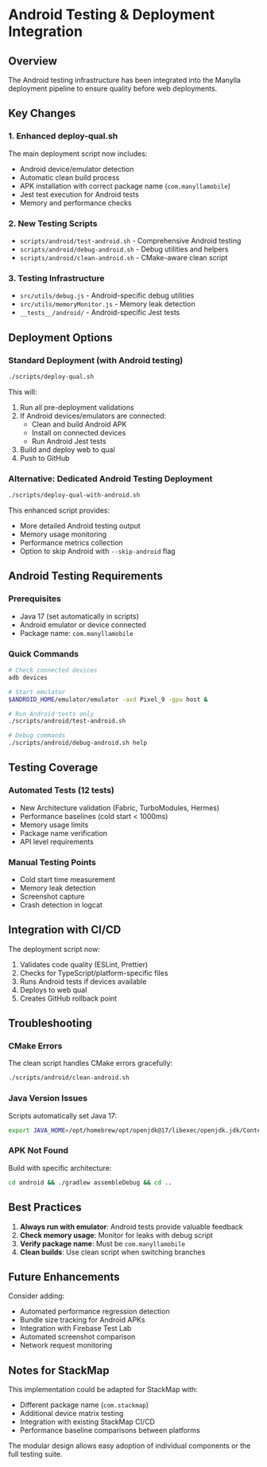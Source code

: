 # Android Testing & Deployment Integration

## Overview
The Android testing infrastructure has been integrated into the Manylla deployment pipeline to ensure quality before web deployments.

## Key Changes

### 1. Enhanced deploy-qual.sh
The main deployment script now includes:
- Android device/emulator detection
- Automatic clean build process
- APK installation with correct package name (`com.manyllamobile`)
- Jest test execution for Android tests
- Memory and performance checks

### 2. New Testing Scripts
- `scripts/android/test-android.sh` - Comprehensive Android testing
- `scripts/android/debug-android.sh` - Debug utilities and helpers
- `scripts/android/clean-android.sh` - CMake-aware clean script

### 3. Testing Infrastructure
- `src/utils/debug.js` - Android-specific debug utilities
- `src/utils/memoryMonitor.js` - Memory leak detection
- `__tests__/android/` - Android-specific Jest tests

## Deployment Options

### Standard Deployment (with Android testing)
```bash
./scripts/deploy-qual.sh
```
This will:
1. Run all pre-deployment validations
2. If Android devices/emulators are connected:
   - Clean and build Android APK
   - Install on connected devices
   - Run Android Jest tests
3. Build and deploy web to qual
4. Push to GitHub

### Alternative: Dedicated Android Testing Deployment
```bash
./scripts/deploy-qual-with-android.sh
```
This enhanced script provides:
- More detailed Android testing output
- Memory usage monitoring
- Performance metrics collection
- Option to skip Android with `--skip-android` flag

## Android Testing Requirements

### Prerequisites
- Java 17 (set automatically in scripts)
- Android emulator or device connected
- Package name: `com.manyllamobile`

### Quick Commands
```bash
# Check connected devices
adb devices

# Start emulator
$ANDROID_HOME/emulator/emulator -avd Pixel_9 -gpu host &

# Run Android tests only
./scripts/android/test-android.sh

# Debug commands
./scripts/android/debug-android.sh help
```

## Testing Coverage

### Automated Tests (12 tests)
- New Architecture validation (Fabric, TurboModules, Hermes)
- Performance baselines (cold start < 1000ms)
- Memory usage limits
- Package name verification
- API level requirements

### Manual Testing Points
- Cold start time measurement
- Memory leak detection
- Screenshot capture
- Crash detection in logcat

## Integration with CI/CD

The deployment script now:
1. Validates code quality (ESLint, Prettier)
2. Checks for TypeScript/platform-specific files
3. Runs Android tests if devices available
4. Deploys to web qual
5. Creates GitHub rollback point

## Troubleshooting

### CMake Errors
The clean script handles CMake errors gracefully:
```bash
./scripts/android/clean-android.sh
```

### Java Version Issues
Scripts automatically set Java 17:
```bash
export JAVA_HOME=/opt/homebrew/opt/openjdk@17/libexec/openjdk.jdk/Contents/Home
```

### APK Not Found
Build with specific architecture:
```bash
cd android && ./gradlew assembleDebug && cd ..
```

## Best Practices

1. **Always run with emulator**: Android tests provide valuable feedback
2. **Check memory usage**: Monitor for leaks with debug script
3. **Verify package name**: Must be `com.manyllamobile`
4. **Clean builds**: Use clean script when switching branches

## Future Enhancements

Consider adding:
- Automated performance regression detection
- Bundle size tracking for Android APKs
- Integration with Firebase Test Lab
- Automated screenshot comparison
- Network request monitoring

## Notes for StackMap

This implementation could be adapted for StackMap with:
- Different package name (`com.stackmap`)
- Additional device matrix testing
- Integration with existing StackMap CI/CD
- Performance baseline comparisons between platforms

The modular design allows easy adoption of individual components or the full testing suite.